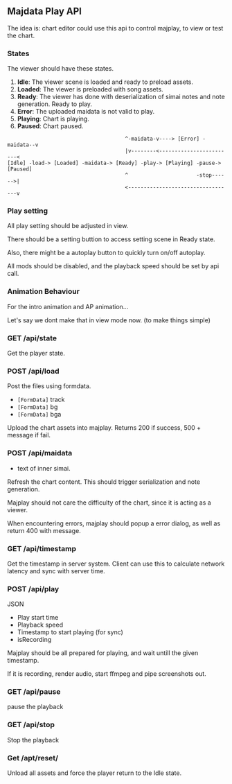 ## Majdata Play API
The idea is: chart editor could use this api to control majplay, to view or test the chart.

### States
The viewer should have these states.
1. **Idle**: The viewer scene is loaded and ready to preload assets.
2. **Loaded**: The viewer is preloaded with song assets.
3. **Ready**: The viewer has done with deserialization of simai notes and note generation. Ready to play.
4. **Error**: The uploaded maidata is not valid to play.
4. **Playing**: Chart is playing.
5. **Paused**: Chart paused.

```
                                      ^-maidata-v----> [Error] -maidata--v
                                      |v--------<------------------------<
[Idle] -load-> [Loaded] -maidata-> [Ready] -play-> [Playing] -pause-> [Paused]
                                      ^                      -stop------>|
                                      <----------------------------------v
```

### Play setting
All play setting should be adjusted in view.

There should be a setting buttion to access setting scene in Ready state.

Also, there might be a autoplay button to quickly turn on/off autoplay.

All mods should be disabled, and the playback speed should be set by api call.

### Animation Behaviour
For the intro animation and AP animation...

Let's say we dont make that in view mode now. (to make things simple)

### GET /api/state
Get the player state.

### POST /api/load
Post the files using formdata.
* ```[FormData]``` track
* ```[FormData]``` bg
* ```[FormData]``` bga

Upload the chart assets into majplay. Returns 200 if success, 500 + message if fail.

### POST /api/maidata
* text of inner simai.

Refresh the chart content. This should trigger serialization and note generation.

Majplay should not care the difficulty of the chart, since it is acting as a viewer.

When encountering errors, majplay should popup a error dialog, as well as return 400 with message.

### GET /api/timestamp
Get the timestamp in server system. Client can use this to calculate network latency and sync with server time.

### POST /api/play
JSON
- Play start time
- Playback speed
- Timestamp to start playing (for sync)
- isRecording

Majplay should be all prepared for playing, and wait untill the given timestamp.

If it is recording, render audio, start ffmpeg and pipe screenshots out.

### GET /api/pause
pause the playback

### GET /api/stop
Stop the playback

### Get /apt/reset/
Unload all assets and force the player return to the Idle state.